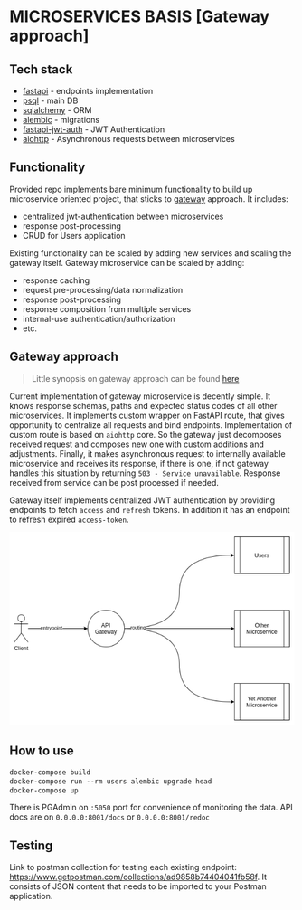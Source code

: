 # MICROSERVICES BASIS [Gateway approach]

## Tech stack
- [fastapi](https://github.com/tiangolo/fastapi) - endpoints implementation
- [psql](https://www.postgresql.org/docs/9.3/app-psql.html) - main DB
- [sqlalchemy](https://www.sqlalchemy.org/) - ORM
- [alembic](https://alembic.sqlalchemy.org/en/latest/) - migrations
- [fastapi-jwt-auth](https://github.com/IndominusByte/fastapi-jwt-auth) - JWT Authentication
- [aiohttp](https://docs.aiohttp.org/en/stable/) - Asynchronous requests between microservices

## Functionality
Provided repo implements bare minimum functionality to build up microservice oriented project, that sticks to [gateway](https://microservices.io/patterns/apigateway.html) approach.
It includes:
- centralized jwt-authentication between microservices
- response post-processing
- CRUD for Users application

Existing functionality can be scaled by adding new services and scaling the gateway itself. Gateway microservice can be scaled by adding:
- response caching
- request pre-processing/data normalization
- response post-processing
- response composition from multiple services
- internal-use authentication/authorization
- etc.

## Gateway approach

> Little synopsis on gateway approach can be found [here](https://www.notion.so/Auth-microservice-central-based-f53ca23494de40e49bfa0067ce570fb1)

Current implementation of gateway microservice is decently simple. It knows response schemas, paths and expected status codes of all other microservices.
It implements custom wrapper on FastAPI route, that gives opportunity to centralize all requests and bind endpoints. Implementation of custom route is based on `aiohttp` core. So the gateway just decomposes received request and composes new one with custom additions and adjustments. Finally, it makes asynchronous request to internally available microservice and receives its response, if there is one, if not gateway handles this situation by returning `503 - Service unavailable`. Response received from service can be post processed if needed.

Gateway itself implements centralized JWT authentication by providing endpoints to fetch `access` and `refresh` tokens. In addition it has an endpoint to refresh expired `access-token`.

![diagram](diagrams/api_gateway.png)

## How to use

```
docker-compose build
docker-compose run --rm users alembic upgrade head
docker-compose up
```

There is PGAdmin on `:5050` port for convenience of monitoring the data.
API docs are on `0.0.0.0:8001/docs` or `0.0.0.0:8001/redoc`

## Testing

Link to postman collection for testing each existing endpoint: https://www.getpostman.com/collections/ad9858b74404041fb58f. It consists of JSON content that needs to be imported to your Postman application.
